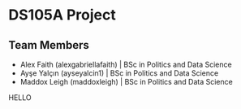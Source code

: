 # DS105A Project
## Team Members
* Alex Faith (alexgabriellafaith) | BSc in Politics and Data Science
* Ayşe Yalçın (ayseyalcin1) | BSc in Politics and Data Science
* Maddox Leigh (maddoxleigh) | BSc in Politics and Data Science

HELLO

